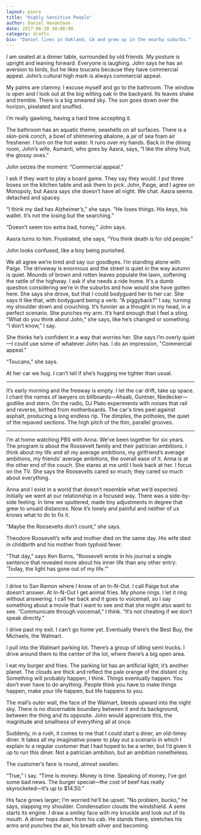 ```yaml
---
layout: piece
title: "Highly Sensitive People"
author: Daniel Handelman
date: 2017-06-20 10:00:00
category: drafts
bio: "Daniel lives in Oakland, CA and grew up in the nearby suburbs."
---
```

I am seated at a dinner table, surrounded by old friends. My posture is upright and leaning forward. Everyone is laughing. John says he has an aversion to birds, but he likes toucans because they have commercial appeal. John’s cultural high mark is always commercial appeal. 

My palms are clammy. I excuse myself and go to the bathroom. The window is open and I look out at the big wilting oak in the backyard. Its leaves shake and tremble. There is a big smeared sky. The sun goes down over the horizon, pixelated and snuffed.

I’m really gawking, having a hard time accepting it. 

The bathroom has an aquatic theme, seashells on all surfaces. There is a skin-pink conch, a bowl of shimmering abalone, a jar of sea foam air freshener. I turn on the hot water. It runs over my hands. 
Back in the dining room, John’s wife, Asmanti, who goes by Aasra, says, “I like the shiny fruit, the glossy ones.” 

John seizes the moment: “Commercial appeal.”

I ask if they want to play a board game. They say they would. I put three boxes on the kitchen table and ask them to pick. John, Paige, and I agree on Monopoly, but Aasra says she doesn’t have all night. We chat. Aasra seems detached and spacey. 

“I think my dad has Alzheimer’s,” she says. "He loses things. His keys, his wallet. It’s not the losing but the searching.”

“Doesn’t seem too extra bad, honey,” John says. 

Aasra turns to him. Frustrated, she says, "You think death is for old people." 

John looks confused, like a boy being punished.

We all agree we’re tired and say our goodbyes. I’m standing alone with Paige. The driveway is enormous and the street is quiet in the way autumn is quiet. Mounds of brown and rotten leaves populate the lawn, softening the rattle of the highway. I ask if she needs a ride home. It's a dumb question considering we’re in the suburbs and how would she have gotten here. She says she drove, but that I could bodyguard her to her car. She says it like that, with bodyguard being a verb. “A piggyback?” I say, turning my shoulder down and crouching. It’s funnier as a thought in my head, in a perfect scenario. She punches my arm. It’s hard enough that I feel a sting. “What do you think about John,” she says, like he’s changed or something. “I don’t know,” I say. 

She thinks he’s confident in a way that worries her. She says I’m overly quiet—I could use some of whatever John has. I do an impression, "Commercial appeal." 

“Toucans,” she says.

At her car we hug. I can’t tell if she’s hugging me tighter than usual. 

***

It’s early morning and the freeway is empty. I let the car drift, take up space. I chant the names of lawyers on billboards—Ahaab, Guntner, Niedecker—godlike and stern. On the radio, DJ Plato experiments with noises that rail and reverse, birthed from motherboards. The car's tires peel against asphalt, producing a long endless rip. The dimples, the potholes, the quiet of the repaved sections. The high pitch of the thin, parallel grooves. 

***

I’m at home watching PBS with Anna. We’ve been together for six years. The program is about the Roosevelt family and their patrician ambitions. I think about my life and all my average ambitions, my girlfriend’s average ambitions, my friends’ average ambitions, the overall ease of it. Anna is at the other end of the couch. She stares at me until I look back at her. I focus on the TV. She says the Roosevelts cared so much; they cared so much about everything. 

Anna and I exist in a world that doesn’t resemble what we’d expected. Initially we went at our relationship in a focused way. There was a side-by-side feeling. In time we sputtered, made tiny adjustments in degree that grew to unsaid distances. Now it’s lonely and painful and neither of us knows what to do to fix it. 

“Maybe the Roosevelts don’t count,” she says. 

Theodore Roosevelt’s wife and mother died on the same day. His wife died in childbirth and his mother from typhoid fever. 

“That day," says Ken Burns, "Roosevelt wrote in his journal a single sentence that revealed more about his inner life than any other entry: ‘Today, the light has gone out of my life.’”

***

I drive to San Ramon where I know of an In-N-Out. I call Paige but she doesn’t answer. At In-N-Out I get animal fries. My phone rings. I let it ring without answering. I call her back and it goes to voicemail, so I say something about a movie that I want to see and that she might also want to see. “Communicate through voicemail,” I think. “It’s not cheating if we don’t speak directly.” 

I drive past my exit. I can’t go home yet. Eventually there’s the Best Buy, the Michaels, the Walmart. 

I pull into the Walmart parking lot. There’s a group of idling semi trucks. I drive around them to the center of the lot, where there’s a big open area. 

I eat my burger and fries. The parking lot has an artificial light; it’s another planet. The clouds are thick and reflect the pale orange of the distant city. Something will probably happen, I think. Things eventually happen. You don’t ever have to do anything. People think you have to make things happen, make your life happen, but life happens to you.

The mall’s outer wall, the face of the Walmart, bleeds upward into the night sky. There is no discernable boundary between it and its background, between the thing and its opposite. John would appreciate this, the magnitude and smallness of everything all at once. 

Suddenly, in a rush, it comes to me that I could start a diner, an old-timey diner. It takes all my imaginative power to play out a scenario in which I explain to a regular customer that I had hoped to be a writer, but I’d given it up to run this diner. Not a patrician ambition, but an ambition nonetheless. 

The customer’s face is round, almost swollen.

“True,” I say. “Time is money. Money is time. Speaking of money, I’ve got some bad news. The burger special—the cost of beef has really skyrocketed—it’s up to $14.50.” 

His face grows larger; I’m worried he’ll be upset. 
“No problem, bucko,” he says, slapping my shoulder. 
Condensation clouds the windshield. A semi starts its engine. I draw a smiley face with my knuckle and look out of its mouth. A driver hops down from his cab. He stands there, stretches his arms and punches the air, his breath silver and becoming.
